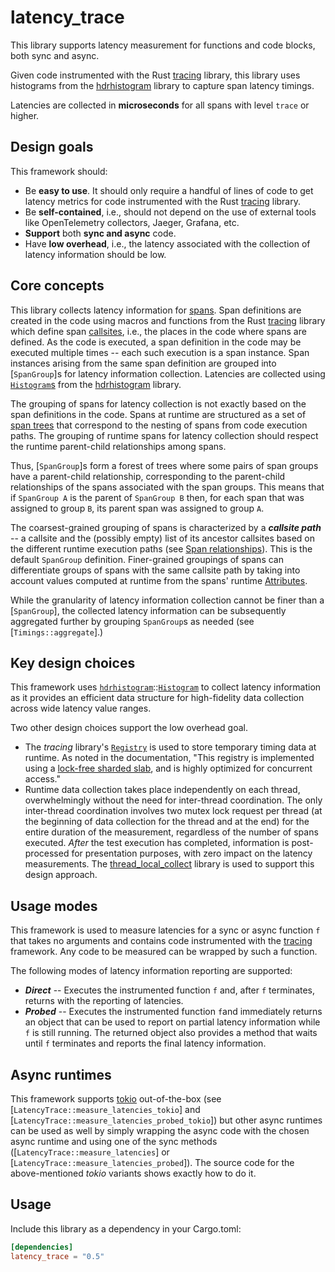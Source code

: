 # latency_trace

This library supports latency measurement for functions and code blocks, both sync and async.

Given code instrumented with the Rust [tracing](https://crates.io/crates/tracing) library, this library uses histograms from the [hdrhistogram](https://crates.io/crates/hdrhistogram) library to capture span latency timings.

Latencies are collected in **microseconds** for all spans with level `trace` or higher.

## Design goals

This framework should:

- Be **easy to use**. It should only require a handful of lines of code to get latency metrics for code instrumented with the Rust [tracing](https://crates.io/crates/tracing) library.
- Be **self-contained**, i.e., should not depend on the use of external tools like OpenTelemetry collectors, Jaeger, Grafana, etc.
- **Support** both **sync and async** code.
- Have **low overhead**, i.e., the latency associated with the collection of latency information should be low.

## Core concepts

This library collects latency information for [spans](https://docs.rs/tracing/0.1.37/tracing/#spans). Span definitions are created in the code using macros and functions from the Rust [tracing](https://crates.io/crates/tracing) library which define span [callsites](https://docs.rs/tracing-core/latest/tracing_core/callsite/index.html), i.e., the places in the code where spans are defined. As the code is executed, a span definition in the code may be executed multiple times -- each such execution is a span instance. Span instances arising from the same span definition are grouped into [`SpanGroup`]s for latency information collection. Latencies are collected using [`Histogram`s](https://docs.rs/hdrhistogram/latest/hdrhistogram/struct.Histogram.html) from the [hdrhistogram](https://docs.rs/hdrhistogram/latest/hdrhistogram/) library.

The grouping of spans for latency collection is not exactly based on the span definitions in the code. Spans at runtime are structured as a set of [span trees](https://docs.rs/tracing/0.1.37/tracing/span/index.html#span-relationships) that correspond to the nesting of spans from code execution paths. The grouping of runtime spans for latency collection should respect the runtime parent-child relationships among spans.

Thus, [`SpanGroup`]s form a forest of trees where some pairs of span groups have a parent-child relationship, corresponding to the parent-child relationships of the spans associated with the span groups. This means that if `SpanGroup A` is the parent of `SpanGroup B` then, for each span that was assigned to group `B`, its parent span was assigned to group `A`.

The coarsest-grained grouping of spans is characterized by a **_callsite path_** -- a callsite and the (possibly empty) list of its ancestor callsites based on the different runtime execution paths (see [Span relationships](https://docs.rs/tracing/0.1.37/tracing/span/index.html#span-relationships)). This is the default `SpanGroup` definition. Finer-grained groupings of spans can differentiate groups of spans with the same callsite path by taking into account values computed at runtime from the spans' runtime [Attributes](https://docs.rs/tracing/0.1.37/tracing/span/struct.Attributes.html).

While the granularity of latency information collection cannot be finer than a [`SpanGroup`], the collected latency information can be subsequently aggregated further by grouping `SpanGroup`s as needed (see [`Timings::aggregate`].)

## Key design choices

This framework uses [`hdrhistogram`](https://docs.rs/hdrhistogram/latest/hdrhistogram/index.html)::[`Histogram`](https://docs.rs/hdrhistogram/latest/hdrhistogram/struct.Histogram.html#) to collect latency information as it provides an efficient data structure for high-fidelity data collection across wide latency value ranges.

Two other design choices support the low overhead goal.

- The _tracing_ library's [`Registry`](https://docs.rs/tracing-subscriber/0.3.17/tracing_subscriber/registry/struct.Registry.html#) is used to store temporary timing data at runtime. As noted in the documentation, "This registry is implemented using a [lock-free sharded slab](https://docs.rs/sharded-slab/0.1.4/x86_64-unknown-linux-gnu/sharded_slab/index.html), and is highly optimized for concurrent access."
- Runtime data collection takes place independently on each thread, overwhelmingly without the need for inter-thread coordination. The only inter-thread coordination involves two mutex lock request per thread (at the beginning of data collection for the thread and at the end) for the entire duration of the measurement, regardless of the number of spans executed. _After_ the test execution has completed, information is post-processed for presentation purposes, with zero impact on the latency measurements. The [thread_local_collect](https://crates.io/crates/thread_local_collect) library is used to support this design approach.

## Usage modes

This framework is used to measure latencies for a sync or async function `f` that takes no arguments and contains code instrumented with the [tracing](https://crates.io/crates/tracing) framework. Any code to be measured can be wrapped by such a function.

The following modes of latency information reporting are supported:

- **_Direct_** -- Executes the instrumented function `f` and, after `f` terminates, returns with the reporting of latencies.
- **_Probed_** -- Executes the instrumented function `f`and immediately returns an object that can be used to report on partial latency information while `f` is still running. The returned object also provides a method that waits until `f` terminates and reports the final latency information.

## Async runtimes

This framework supports [tokio](https://crates.io/crates/tokio) out-of-the-box (see [`LatencyTrace::measure_latencies_tokio`] and [`LatencyTrace::measure_latencies_probed_tokio`]) but other async runtimes can be used as well by simply wrapping the async code with the chosen async runtime and using one of the sync methods ([`LatencyTrace::measure_latencies`] or [`LatencyTrace::measure_latencies_probed`]). The source code for the above-mentioned _tokio_ variants shows exactly how to do it.

## Usage

Include this library as a dependency in your Cargo.toml:

```toml
[dependencies]
latency_trace = "0.5"
```
